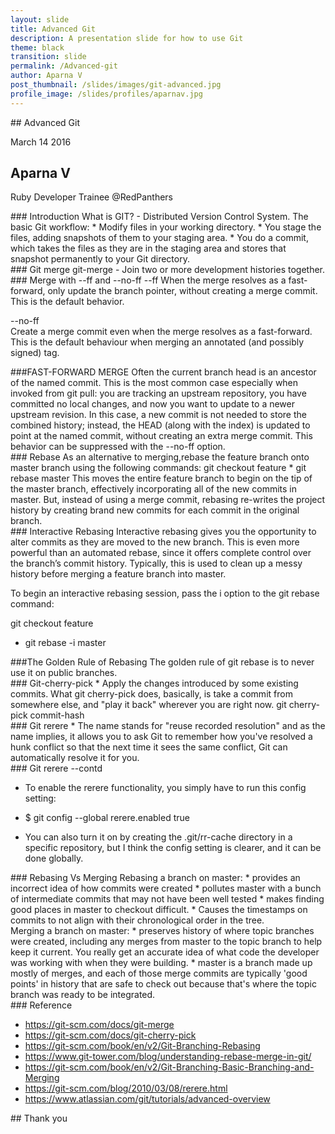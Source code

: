 ```yaml
---
layout: slide
title: Advanced Git
description: A presentation slide for how to use Git
theme: black
transition: slide
permalink: /Advanced-git
author: Aparna V
post_thumbnail: /slides/images/git-advanced.jpg
profile_image: /slides/profiles/aparnav.jpg
---
```


<section data-markdown>
## Advanced Git

March 14 2016
</section>

<section>
  <h2>Aparna V</h2>
  <p>
    Ruby Developer Trainee @RedPanthers
  </p>
</section>

<section data-markdown>
### Introduction
What is GIT?
- Distributed Version Control System.  
The basic Git workflow:
* Modify files in your working directory.
* You stage the files, adding snapshots of them to your staging area.
* You do a commit, which takes the files as they are in the staging area and stores that snapshot permanently to your Git directory.
</section>

<section data-markdown>
### Git merge
git-merge - Join two or more development histories together.
</section>

<section data-markdown>
### Merge with --ff and --no-ff  
--ff  
When the merge resolves as a fast-forward, only update the branch pointer, without creating a merge commit. This is the default behavior.  

--no-ff  
Create a merge commit even when the merge resolves as a fast-forward. This is the default behaviour when merging an annotated (and possibly signed) tag.  
</section>

<section data-markdown>
###FAST-FORWARD MERGE
Often the current branch head is an ancestor of the named commit. This is the most common case especially when invoked from git pull: you are tracking an upstream repository, you have committed no local changes, and now you want to update to a newer upstream revision. In this case, a new commit is not needed to store the combined history; instead, the HEAD (along with the index) is updated to point at the named commit, without creating an extra merge commit.
This behavior can be suppressed with the --no-ff option.
</section>

<section data-markdown>
### Rebase
As an alternative to merging,rebase the feature branch onto master branch using the following commands:
git checkout feature
* git rebase master
This moves the entire feature branch to begin on the tip of the master branch, effectively incorporating all of the new commits in master. But, instead of using a merge commit, rebasing re-writes the project history by creating brand new commits for each commit in the original branch.
</section>

<section data-markdown>
### Interactive Rebasing
Interactive rebasing gives you the opportunity to alter commits as they are moved to the new branch. This is even more powerful than an automated rebase, since it offers complete control over the branch’s commit history. Typically, this is used to clean up a messy history before merging a feature branch into master.

To begin an interactive rebasing session, pass the i option to the git rebase command:

git checkout feature
* git rebase -i master
</section>

<section data-markdown>
###The Golden Rule of Rebasing
 The golden rule of git rebase is to never use it on public branches.
</section>

<section data-markdown>
### Git-cherry-pick
* Apply the changes introduced by some existing commits.
What git cherry-pick does, basically, is take a commit from somewhere else, and "play it back" wherever you are right now.
git cherry-pick commit-hash

</section>

<section data-markdown>
### Git rerere
* The name stands for "reuse recorded resolution" and as the name implies, it allows you to ask Git to remember how you've resolved a hunk conflict so that the next time it sees the same conflict, Git can automatically resolve it for you.

</section>



<section data-markdown>
### Git rerere --contd

* To enable the rerere functionality, you simply have to run this config setting:

* $ git config --global rerere.enabled true
* You can also turn it on by creating the .git/rr-cache directory in a specific repository, but I think the config setting is clearer, and it can be done globally.

</section>

<section data-markdown>
### Rebasing Vs Merging
Rebasing a branch on master:
* provides an incorrect idea of how commits were created  
* pollutes master with a bunch of intermediate commits that may not have been well tested
* makes finding good places in master to checkout difficult.
* Causes the timestamps on commits to not align with their chronological order in the tree.
</section>

<section data-markdown>  
Merging a branch on master:
* preserves history of where topic branches were created, including any merges from master to the topic branch to help keep it current. You really get an accurate idea of what code the developer was working with when they were building.
* master is a branch made up mostly of merges, and each of those merge commits are typically 'good points' in history that are safe to check out because that's where the topic branch was ready to be integrated.
</section>

<section data-markdown>
### Reference

* https://git-scm.com/docs/git-merge
* https://git-scm.com/docs/git-cherry-pick
* https://git-scm.com/book/en/v2/Git-Branching-Rebasing
* https://www.git-tower.com/blog/understanding-rebase-merge-in-git/
* https://git-scm.com/book/en/v2/Git-Branching-Basic-Branching-and-Merging
* https://git-scm.com/blog/2010/03/08/rerere.html
* https://www.atlassian.com/git/tutorials/advanced-overview

</section>

<section data-markdown>
## Thank you
</section>
